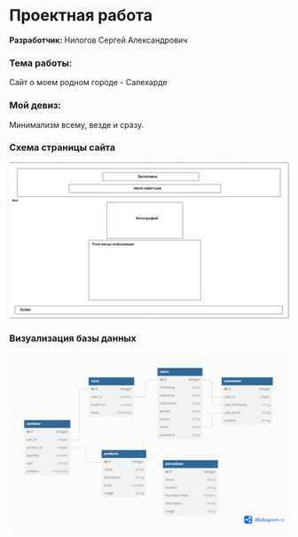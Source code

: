 # Проектная работа

**Разработчик:** Нилогов Сергей Александрович

### Тема работы:
Сайт о моем родном городе - Салехарде

### Мой девиз:
Минимализм всему, везде и сразу.

### Схема страницы сайта

![Alt text](public/images/Screenshot_4.png)

### Визуализация базы данных

![Alt text](public/images/Diagram.png)